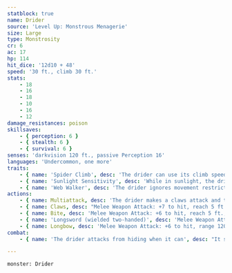```yaml
---
statblock: true
name: Drider
source: 'Level Up: Monstrous Menagerie'
size: Large
type: Monstrosity
cr: 6
ac: 17
hp: 114
hit_dice: '12d10 + 48'
speed: '30 ft., climb 30 ft.'
stats:
    - 18
    - 16
    - 18
    - 10
    - 16
    - 12
damage_resistances: poison
skillsaves:
    - { perception: 6 }
    - { stealth: 6 }
    - { survival: 6 }
senses: 'darkvision 120 ft., passive Perception 16'
languages: 'Undercommon, one more'
traits:
    - { name: 'Spider Climb', desc: 'The drider can use its climb speed even on difficult surfaces and upside down on ceilings.' }
    - { name: 'Sunlight Sensitivity', desc: 'While in sunlight, the drider has disadvantage on attack rolls, as well as on Perception checks that rely on sight.' }
    - { name: 'Web Walker', desc: 'The drider ignores movement restrictions imposed by webs.' }
actions:
    - { name: Multiattack, desc: 'The drider makes a claws attack and then either a bite or longsword attack. Alternatively, it makes two longbow attacks.' }
    - { name: Claws, desc: "Melee Weapon Attack: +7 to hit, reach 5 ft., one target. Hit: 15 (2d10 + 4) piercing damage, and the target is grappled (escape DC 15). While grappling a target, the drider can't attack a different target with its claws." }
    - { name: Bite, desc: 'Melee Weapon Attack: +6 to hit, reach 5 ft., one grappled creature. Hit: 2 (1d4) piercing damage plus 13 (3d8) poison damage.' }
    - { name: 'Longsword (wielded two-handed)', desc: 'Melee Weapon Attack: +7 to hit, reach 5 ft., one target. Hit: 9 (1d10 + 4) slashing damage.' }
    - { name: Longbow, desc: 'Melee Weapon Attack: +6 to hit, range 120/600 ft., one target. Hit: 7 (1d8 + 3) piercing damage plus 7 (2d6) poison damage.' }
combat:
    - { name: 'The drider attacks from hiding when it can', desc: "It starts combat by grappling a target with its claws. If successful, it bites; otherwise, it attacks with its longsword. It doesn't bite creatures it knows to be resistant to poison damage, such as other driders." }

---
```

```statblock
monster: Drider
```
